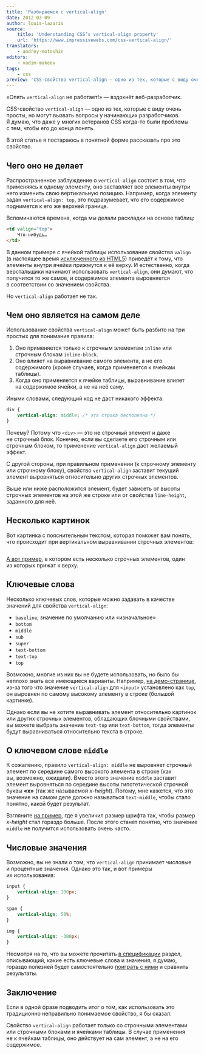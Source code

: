 ```yaml
---
title: 'Разбираемся с vertical-align'
date: 2012-03-09
author: louis-lazaris
source:
    title: 'Understanding CSS’s vertical-align property'
    url: 'https://www.impressivewebs.com/css-vertical-align/'
translators:
    - andrey-motoshin
editors:
    - vadim-makeev
tags:
    - css
preview: 'CSS-свойство vertical-align — одно из тех, которые с виду очень просты, но могут вызвать вопросы у начинающих разработчиков. Я думаю, что даже у многих ветеранов CSS когда-то были проблемы с тем, чтобы его до конца понять. В этой статье я постараюсь в понятной форме рассказать про это свойство.'
---
```


«Опять `vertical-align` не работает!» — вздохнёт веб-разработчик.

CSS-свойство `vertical-align` — одно из тех, которые с виду очень просты, но могут вызвать вопросы у начинающих разработчиков. Я думаю, что даже у многих ветеранов CSS когда-то были проблемы с тем, чтобы его до конца понять.

В этой статье я постараюсь в понятной форме рассказать про это свойство.

## Чего оно не делает

Распространенное заблуждение о `vertical-align` состоит в том, что применяясь к одному элементу, оно заставляет все элементы внутри него изменить свою вертикальную позицию. Например, когда элементу задан `vertical-align: top`, это подразумевает, что его содержимое поднимется к его же верхней границе.

Вспоминаются времена, когда мы делали раскладки на основе таблиц:

```html
<td valign="top">
    Что-нибудь…
</td>
```

В данном примере с ячейкой таблицы использование свойства `valign` (в настоящее время [исключенного из HTML5](https://www.w3.org/TR/html5/obsolete.html#non-conforming-features)) приведёт к тому, что элементы внутри ячейки прижмутся к её верху. И естественно, когда верстальщики начинают использовать `vertical-align`, они думают, что получится то же самое, и содержимое элемента выровняется в соответствии со значением свойства.

Но `vertical-align` работает не так.

## Чем оно является на самом деле

Использование свойства `vertical-align` может быть разбито на три простых для понимания правила:

1. Оно применяется только к строчным элементам `inline` или строчным блокам `inline-block`.
2. Оно влияет на выравнивание самого элемента, а не его содержимого (кроме случаев, когда применяется к ячейкам таблицы).
3. Когда оно применяется к ячейке таблицы, выравнивание влияет на содержимое ячейки, а не на неё саму.

Иными словами, следующий код не даст никакого эффекта:

```css
div {
    vertical-align: middle; /* эта строка бесполезна */
}
```

Почему? Потому что `<div>` — это не строчный элемент и даже не строчный блок. Конечно, если вы сделаете его строчным или строчным блоком, то применение `vertical-align` даст желаемый эффект.

С другой стороны, при правильном применении (к строчному элементу или строчному блоку), свойство `vertical-align` заставит текущий элемент выровняться относительно других строчных элементов.

Выше или ниже расположится элемент, будет зависеть от высоты строчных элементов на этой же строке или от свойства `line-height`, заданного для неё.

## Несколько картинок

Вот картинка с пояснительным текстом, которая поможет вам понять, что происходит при вертикальном выравнивании строчных элементов:

<img src="images/vertical-align.png" alt="">

[А вот пример](https://jsbin.com/isuvob/1/edit#html,live), в котором есть несколько строчных элементов, один из которых прижат к верху.

## Ключевые слова

Несколько ключевых слов, которые можно задавать в качестве значений для свойства `vertical-align`:

- `baseline`, значение по умолчанию или «изначальное»
- `bottom`
- `middle`
- `sub`
- `super`
- `text-bottom`
- `text-top`
- `top`

Возможно, многие из них вы не будете использовать, но было бы неплохо знать все имеющиеся варианты. Например, [на демо-странице](https://jsbin.com/isuvob/edit#html,live), из-за того что значение `vertical-align` для `<input>` установлено как `top`, он выровнен по самому высокому элементу в строке (большой картинке).

Однако если вы не хотите выравнивать элемент относительно картинок или других строчных элементов, обладающих блочными свойствами, вы можете выбрать значение `text-top` или `text-bottom`, тогда элементы будут выравниваться относительно текста в строке.

## О ключевом слове `middle`

К сожалению, правило `vertical-align: middle` не выровняет строчный элемент по середине самого высокого элемента в строке (как вы, возможно, ожидали). Вместо этого значение `middle` заставит элемент выровняться по середине высоты гипотетической строчной буквы **«x»** (так же называемой _x-height_). Потому, мне кажется, что это значение на самом деле должно называться `text-middle`, чтобы стало понятно, какой будет результат.

Взгляните [на пример](https://jsbin.com/apiqog/edit#html,live), где я увеличил размер шрифта так, чтобы размер _x-height_ стал гораздо больше. После этого станет понятно, что значение `middle` не получится использовать очень часто.

## Числовые значения

Возможно, вы не знали о том, что `vertical-align` принимает числовые и процентные значения. Однако это так, и вот примеры их использования:

```css
input {
    vertical-align: 100px;
}

span {
    vertical-align: 50%;
}

img {
    vertical-align: -300px;
}
```

Несмотря на то, что вы можете прочитать [в спецификации](https://www.w3.org/TR/CSS21/visudet.html#propdef-vertical-align) раздел, описывающий, какие есть ключевые слова и значения, я думаю, гораздо полезней будет самостоятельно [поиграть с ними](https://jsbin.com/isuvob/edit#html,live) и сравнить результаты.

## Заключение

Если в одной фразе подводить итог о том, как использовать это традиционно неправильно понимаемое свойство, я бы сказал:

Свойство `vertical-align` работает только со строчными элементами или строчными блоками и ячейками таблицы. В случае применения не к ячейкам таблицы, оно действует на сам элемент, а не на его содержимое.
